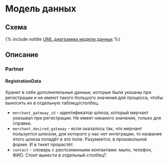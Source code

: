 # Модель данных

## Схема

{% include notitle [UML диаграмма модели данных](_includes/model.uml) %}


## Описание
### Partner
#### RegistrationData
Хранит в себе дополнительные данные, которые были указаны при регистрации и
не имеют такого большого значения для процесса, чтобы выносить их в
отдельную таблицу/столбец.
* `merchant_gateway_id` - идентификатор шлюза, который мерчант указывал при регистрации. Не имеет никакого значения, только для справки.
* `merchant_desired_gateway` - если оказалось так, что мерчант пользуется шлюзом, для которого у нас нет интеграции, то название этого шлюза попадёт в это поле. Разумеется, в произвольной форме. И в тикет прорастёт.
* `contact` - словарь с распознанными контактами: мыло, телефон, ФИО. Стоит вынести в отдельный столбец?
